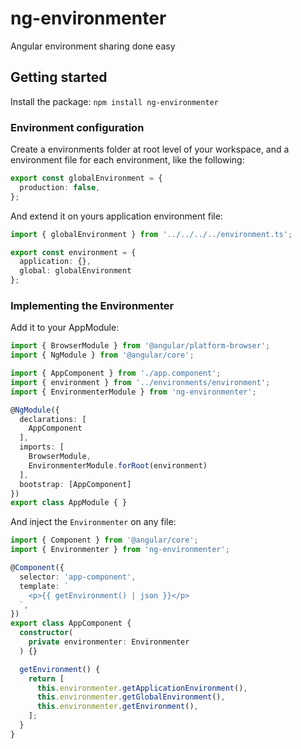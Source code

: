 # ng-environmenter
Angular environment sharing done easy

## Getting started
Install the package:
`npm install ng-environmenter`

### Environment configuration
Create a environments folder at root level of your workspace, and a environment file for each environment, like the following:
```typescript
export const globalEnvironment = {
  production: false,
};
```

And extend it on yours application environment file:
```typescript
import { globalEnvironment } from '../../../../environment.ts';

export const environment = {
  application: {},
  global: globalEnvironment
};
```

### Implementing the Environmenter
Add it to your AppModule:
```typescript
import { BrowserModule } from '@angular/platform-browser';
import { NgModule } from '@angular/core';

import { AppComponent } from './app.component';
import { environment } from '../environments/environment';
import { EnvironmenterModule } from 'ng-environmenter';

@NgModule({
  declarations: [
    AppComponent
  ],
  imports: [
    BrowserModule,
    EnvironmenterModule.forRoot(environment)
  ],
  bootstrap: [AppComponent]
})
export class AppModule { }
```

And inject the `Environmenter` on any file:
```typescript
import { Component } from '@angular/core';
import { Environmenter } from 'ng-environmenter';

@Component({
  selector: 'app-component',
  template: `
    <p>{{ getEnvironment() | json }}</p>
  `,
})
export class AppComponent {
  constructor(
    private environmenter: Environmenter
  ) {}

  getEnvironment() {
    return [
      this.environmenter.getApplicationEnvironment(),
      this.environmenter.getGlobalEnvironment(),
      this.environmenter.getEnvironment(),
    ];
  }
}
```
